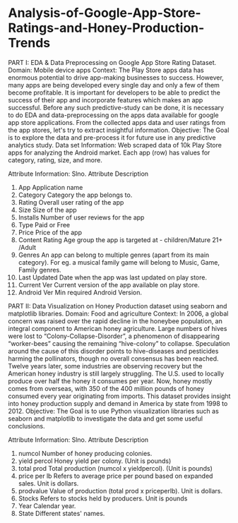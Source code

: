 # Analysis-of-Google-App-Store-Ratings-and-Honey-Production-Trends
PART I:
EDA & Data Preprocessing on Google App Store Rating Dataset.
Domain: Mobile device apps
Context:
The Play Store apps data has enormous potential to drive app-making businesses to success. However, many
apps are being developed every single day and only a few of them become profitable. It is important for
developers to be able to predict the success of their app and incorporate features which makes an app
successful. Before any such predictive-study can be done, it is necessary to do EDA and data-preprocessing on
the apps data available for google app store applications. From the collected apps data and user ratings from
the app stores, let's try to extract insightful information.
Objective:
The Goal is to explore the data and pre-process it for future use in any predictive analytics study.
Data set Information:
Web scraped data of 10k Play Store apps for analyzing the Android market. Each app (row) has values for
category, rating, size, and more.

Attribute Information:
Slno. Attribute Description
1. App Application name
2. Category Category the app belongs to.
3. Rating Overall user rating of the app
4. Size Size of the app
5. Installs Number of user reviews for the app
6. Type Paid or Free
7. Price Price of the app
8. Content Rating Age group the app is targeted at - children/Mature 21+ /Adult
9. Genres An app can belong to multiple genres (apart from its main category). For eg. a
musical family game will belong to Music, Game, Family genres.
10. Last Updated Date when the app was last updated on play store.
11. Current Ver Current version of the app available on play store.
12. Android Ver Min required Android Version.

PART II:
Data Visualization on Honey Production dataset using seaborn
and matplotlib libraries.
Domain: Food and agriculture
Context:
In 2006, a global concern was raised over the rapid decline in the honeybee population, an integral component
to American honey agriculture. Large numbers of hives were lost to “Colony-Collapse-Disorder”, a
phenomenon of disappearing “worker-bees” causing the remaining “hive-colony” to collapse. Speculation
around the cause of this disorder points to hive-diseases and pesticides harming the pollinators, though no
overall consensus has been reached. Twelve years later, some industries are observing recovery but the
American honey industry is still largely struggling. The U.S. used to locally produce over half the honey it
consumes per year. Now, honey mostly comes from overseas, with 350 of the 400 million pounds of honey
consumed every year originating from imports. This dataset provides insight into honey production supply and
demand in America by state from 1998 to 2012.
Objective:
The Goal is to use Python visualization libraries such as seaborn and matplotlib to investigate the data and get
some useful conclusions.

Attribute Information:
Slno. Attribute Description
1. numcol Number of honey producing colonies.
2. yield percol Honey yield per colony. (Unit is pounds)
3. total prod Total production (numcol x yieldpercol). (Unit is pounds)
4. price per lb Refers to average price per pound based on expanded sales. Unit is dollars.
5. prodvalue Value of production (total prod x priceperlb). Unit is dollars.
6. Stocks Refers to stocks held by producers. Unit is pounds
7. Year Calendar year.
8. State Different states' names.
